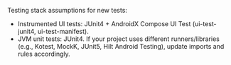 Testing stack assumptions for new tests:

- Instrumented UI tests: JUnit4 + AndroidX Compose UI Test (ui-test-junit4, ui-test-manifest).
- JVM unit tests: JUnit4.
  If your project uses different runners/libraries (e.g., Kotest, MockK, JUnit5, Hilt Android
  Testing),
  update imports and rules accordingly.